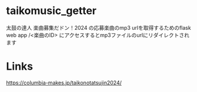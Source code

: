 # taikomusic_getter
太鼓の達人 楽曲募集だドン！2024 の応募楽曲のmp3 urlを取得するためのflask web app
<url>/<楽曲のID> にアクセスするとmp3ファイルのurlにリダイレクトされます
# Links
https://columbia-makes.jp/taikonotatsujin2024/

